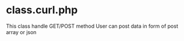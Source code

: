 # class.curl.php

This class handle GET/POST method
User can post data in form of post array or json
